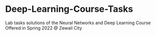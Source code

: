 # Deep-Learning-Course-Tasks
Lab tasks solutions of the Neural Networks and Deep Learning Course Offered in Spring 2022 @ Zewail City
